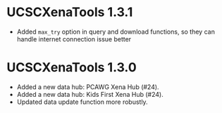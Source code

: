 # UCSCXenaTools 1.3.1

* Added `max_try` option in query and download functions, so they can handle internet connection issue better

# UCSCXenaTools 1.3.0

* Added a new data hub: PCAWG Xena Hub (#24). 
* Added a new data hub: Kids First Xena Hub (#24).
* Updated data update function more robustly.
